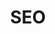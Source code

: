 ---
title: SEO
summary: Contains posts related to `PaperMod`
description: Contains posts related to PaperMod [Link text Here](https://link-url-here.org)
---